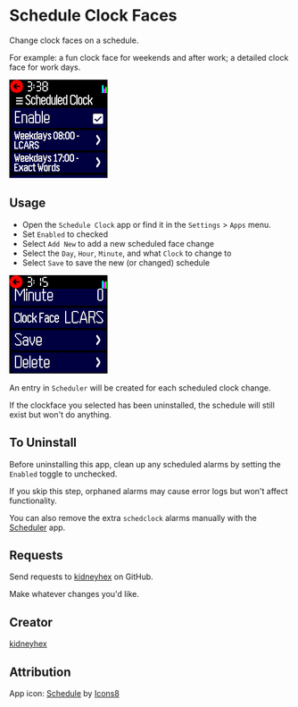 # Schedule Clock Faces

Change clock faces on a schedule.

For example: a fun clock face for weekends and after work; a detailed clock face for work days.

![Screenshot](screenshot-1.png)

## Usage

* Open the `Schedule Clock` app or find it in the `Settings` > `Apps` menu.
* Set `Enabled` to checked
* Select `Add New` to add a new scheduled face change
* Select the `Day`, `Hour`, `Minute`, and what `Clock` to change to
* Select `Save` to save the new (or changed) schedule

![SaveButton](screenshot-2.png)

An entry in `Scheduler` will be created for each scheduled clock change.

If the clockface you selected has been uninstalled, the schedule will still exist but won't do anything.

## To Uninstall
Before uninstalling this app, clean up any scheduled alarms by setting the `Enabled` toggle to unchecked.

If you skip this step, orphaned alarms may cause error logs but won't affect functionality.

You can also remove the extra `schedclock` alarms manually with the [Scheduler](/?id=sched) app.

## Requests

Send requests to [kidneyhex](https://github.com/kidneyhex) on GitHub.

Make whatever changes you'd like.

## Creator

[kidneyhex](https://github.com/kidneyhex)

## Attribution

App icon: [Schedule](https://icons8.com/icon/E7VlDozxin8k/schedule) by [Icons8](https://icons8.com/)